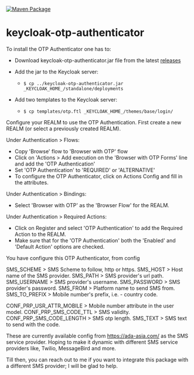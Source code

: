 [![Maven Package](https://github.com/khanadnanxyz/keycloak-otp-authenticator/actions/workflows/maven-publish.yml/badge.svg)](https://github.com/khanadnanxyz/keycloak-otp-authenticator/actions/workflows/maven-publish.yml)
# keycloak-otp-authenticator

To install the OTP Authenticator one has to:
* Download keycloak-otp-authenticator.jar file from the latest [releases](https://github.com/khanadnanxyz/keycloak-otp-authenticator/releases)

* Add the jar to the Keycloak server:
  * `$ cp ../keycloak-otp-authenticator.jar _KEYCLOAK_HOME_/standalone/deployments`

* Add two templates to the Keycloak server:
  * `$ cp templates/otp.ftl _KEYCLOAK_HOME_/themes/base/login/`


Configure your REALM to use the OTP Authentication.
First create a new REALM (or select a previously created REALM).

Under Authentication > Flows:
* Copy 'Browse' flow to 'Browser with OTP' flow
* Click on 'Actions > Add execution on the 'Browser with OTP Forms' line and add the 'OTP Authentication'
* Set 'OTP Authentication' to 'REQUIRED' or 'ALTERNATIVE'
* To configure the OTP Authenticator, click on Actions  Config and fill in the attributes.


Under Authentication > Bindings:
* Select 'Browser with OTP' as the 'Browser Flow' for the REALM.

Under Authentication > Required Actions:
* Click on Register and select 'OTP Authentication' to add the Required Action to the REALM.
* Make sure that for the 'OTP Authentication' both the 'Enabled' and 'Default Action' options are checked.

You have configure this OTP Authenticator, from config

SMS_SCHEME > SMS Scheme to follow, http or https.
SMS_HOST > Host name of the SMS provider.
SMS_PATH > SMS provider's url path.
SMS_USERNAME > SMS provider's username.
SMS_PASSWORD > SMS provider's password.
SMS_FROM > Platform name to send SMS from.
SMS_TO_PREFIX > Mobile number's prefix, i.e. - country code.

CONF_PRP_USR_ATTR_MOBILE > Mobile number attribute in the user model.
CONF_PRP_SMS_CODE_TTL > SMS validity.
CONF_PRP_SMS_CODE_LENGTH > SMS otp length.
SMS_TEXT > SMS text to send with the code.

These are currently available config from https://ada-asia.com/ as the SMS service provider.
Hoping to make it dynamic with different SMS service providers like, Twilio, MessageBird and more.

Till then, you can reach out to me if you want to integrate this package with a different SMS provider; I will be glad to help.
